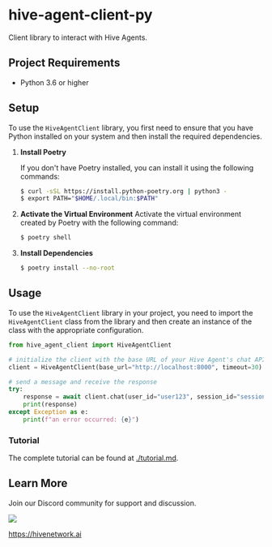 # hive-agent-client-py
Client library to interact with Hive Agents.

## Project Requirements

- Python 3.6 or higher

## Setup

To use the `HiveAgentClient` library, you first need to ensure that you have Python installed on your system and then install the required dependencies.

1. **Install Poetry**

    If you don't have Poetry installed, you can install it using the following commands:
    ```sh
    $ curl -sSL https://install.python-poetry.org | python3 -
    $ export PATH="$HOME/.local/bin:$PATH"
    ```

2. **Activate the Virtual Environment**
    Activate the virtual environment created by Poetry with the following command:
    ```sh
    $ poetry shell
    ```

3. **Install Dependencies**

    ```sh
    $ poetry install --no-root
    ```

## Usage

To use the `HiveAgentClient` library in your project, you need to import the `HiveAgentClient` class from the library and then create an instance of the class with the appropriate configuration.

```python
from hive_agent_client import HiveAgentClient

# initialize the client with the base URL of your Hive Agent's chat API
client = HiveAgentClient(base_url="http://localhost:8000", timeout=30)

# send a message and receive the response
try:
    response = await client.chat(user_id="user123", session_id="session123", content="Hello, Hive Agent!")
    print(response)
except Exception as e:
    print(f"an error occurred: {e}")
```

### Tutorial
The complete tutorial can be found at [./tutorial.md](./tutorial.md).


## Learn More
Join our Discord community for support and discussion.

[![](https://dcbadge.limes.pink/api/server/vnJvW4wZp9)](https://discord.gg/vnJvW4wZp9)

https://hivenetwork.ai
